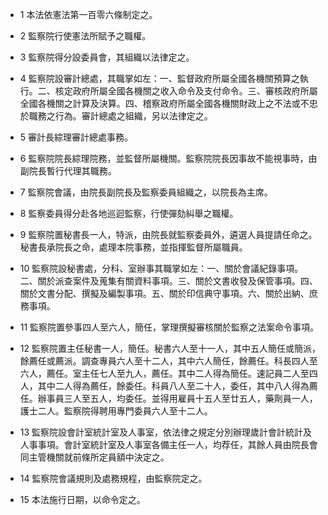 * 1 本法依憲法第一百零六條制定之。

* 2 監察院行使憲法所賦予之職權。

* 3 監察院得分設委員會，其組織以法律定之。

* 4 監察院設審計總處，其職掌如左：一、監督政府所屬全國各機關預算之執行。二、核定政府所屬全國各機關之收入命令及支付命令。三、審核政府所屬全國各機關之計算及決算。四、稽察政府所屬全國各機關財政上之不法或不忠於職務之行為。審計總處之組織，另以法律定之。

* 5 審計長綜理審計總處事務。

* 6 監察院院長綜理院務，並監督所屬機關。監察院院長因事故不能視事時，由副院長暫行代理其職務。

* 7 監察院會議，由院長副院長及監察委員組織之，以院長為主席。

* 8 監察委員得分赴各地巡迴監察，行使彈劾糾舉之職權。

* 9 監察院置秘書長一人，特派，由院長就監察委員外，遴選人員提請任命之。秘書長承院長之命，處理本院事務，並指揮監督所屬職員。

* 10 監察院設秘書處，分科、室辦事其職掌如左：一、關於會議紀錄事項。二、關於派查案件及蒐集有關資料事項。三、關於文書收發及保管事項。四、關於文書分配、撰擬及編製事項。五、關於印信典守事項。六、關於出納、庶務事項。

* 11 監察院置參事四人至六人，簡任，掌理撰擬審核關於監察之法案命令事項。

* 12 監察院置主任秘書一人，簡任。秘書六人至十一人，其中五人簡任或簡派，餘薦任或薦派。調查專員六人至十二人，其中六人簡任，餘薦任。科長四人至六人，薦任。室主任七人至九人，薦任。其中二人得為簡任。速記員二人至四人，其中二人得為薦任，餘委任。科員八人至二十人，委任，其中八人得為薦任。辦事員三人至五人，均委任。並得用雇員十五人至廿五人，藥劑員一人，護士二人。監察院得聘用專門委員六人至十二人。

* 13 監察院設會計室統計室及人事室，依法律之規定分別辦理歲計會計統計及人事事項。會計室統計室及人事室各備主任一人，均荐任，其餘人員由院長會同主管機關就前條所定員額中決定之。

* 14 監察院會議規則及處務規程，由監察院定之。

* 15 本法施行日期，以命令定之。

